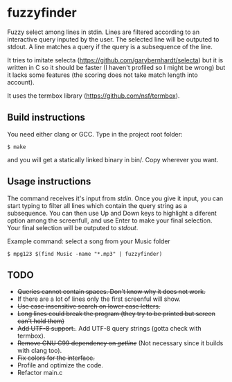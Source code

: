 fuzzyfinder
============

Fuzzy select among lines in stdin. Lines are filtered according to an
interactive query inputed by the user. The selected line will be
outputed to stdout. A line matches a query if the query is a subsequence
of the line.

It tries to imitate selecta (https://github.com/garybernhardt/selecta)
but it is written in C so it should be faster (I haven't profiled so I
might be wrong) but it lacks some features (the scoring does not take
match length into account).

It uses the termbox library (https://github.com/nsf/termbox).

Build instructions
------------------

You need either clang or GCC. Type in the project root folder:

    $ make

and you will get a statically linked binary in bin/. Copy wherever you want.

Usage instructions
------------------

The command receives it's input from _stdin_. Once you give it input, you
can start typing to filter all lines which contain the query string
as a subsequence. You can then use Up and Down keys to highlight a diferent
option among the screenfull, and use Enter to make your final selection. Your
final selection will be outputed to _stdout_.

Example command: select a song from your Music folder

    $ mpg123 $(find Music -name "*.mp3" | fuzzyfinder)

TODO
----

* ~~Queries cannot contain spaces. Don't know why it does not work.~~
* If there are a lot of lines only the first screenful will show.
* ~~Use case insensitive search on lower case letters.~~
* ~~Long lines could break the program (they try to be printed but screen can't hold them)~~
* ~~Add UTF-8 support.~~. Add UTF-8 query strings (gotta check with termbox).
* ~~Remove GNU C99 dependency on _getline_~~ (Not necessary since it builds with clang too).
* ~~Fix colors for the interface.~~
* Profile and optimize the code.
* Refactor main.c
